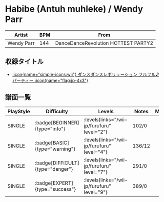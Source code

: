 # Habibe (Antuh muhleke) / Wendy Parr

|Artist|BPM|From|
|------|---|----|
|Wendy Parr|144|DanceDanceRevolution HOTTEST PARTY2|

## 収録タイトル

- [:icon{name="simple-icons:wii"} ダンスダンスレボリューション フルフル♪パーティー :icon{name="flag:jp-4x3"}](/wii-jp/furufuru)

## 譜面一覧

|PlayStyle|Difficulty|Levels|Notes|Movie|
|---------|----------|------|-----|-----|
|SINGLE| :badge[BEGINNER]{type="info"}| :levels{links="/wii-jp/furufuru" level="2"}|102/0||
|SINGLE| :badge[BASIC]{type="warning"}| :levels{links="/wii-jp/furufuru" level="4"}|136/12||
|SINGLE| :badge[DIFFICULT]{type="danger"}| :levels{links="/wii-jp/furufuru" level="7"}|291/0||
|SINGLE| :badge[EXPERT]{type="success"}| :levels{links="/wii-jp/furufuru" level="9"}|389/0||
